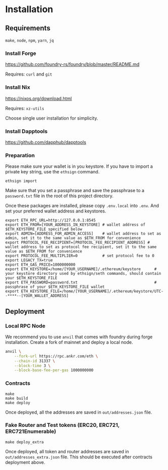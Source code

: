 # Installation

## Requirements
`make`, `node`, `npm`, `yarn`, `jq`

### Install Forge
https://github.com/foundry-rs/foundry/blob/master/README.md

Requires: `curl` and `git`

### Install Nix
https://nixos.org/download.html

Requires: `xz-utils`

Choose single user installation for simplicity.


### Install Dapptools
https://github.com/dapphub/dapptools


### Preparation
Please make sure your wallet is in you keystore. If you have to import a private key string, use the `ethsign` command.
```
ethsign import
```
Make sure that you set a passphrase and save the passphrase to a `password.txt` file in the root of this project directory.


Once these packages are installed, please copy `.env.local` into `.env`. And set your preferred wallet address and keystores.
```
export ETH_RPC_URL=http://127.0.0.1:8545
export ETH_FROM=[YOUR_ADDRESS_IN_KEYSTORE] # wallet address of $ETH_KEYSTORE_FILE specified below
export ADMIN=[ADDRESS_FOR_ADMIN_ACCESS]    # wallet address to set as admin, set it to the same value as $ETH_FROM for convenience
export PROTOCOL_FEE_RECIPIENT=[PROTOCOL_FEE_RECIPIENT_ADDRESS] # wallet address to set as protocol fee recipient, set it to the same value as $ETH_FROM for convenience
export PROTOCOL_FEE_MULTIPLIER=0           # set protocol fee to 0
export LEGACY_TX=true
export ETH_GAS_PRICE=1000000000
export ETH_KEYSTORE=/home/[YOUR_USERNAME]/.ethereum/keystore      # your keystore directory used by ethsign/seth commands, should contain your $ETH_KEYSTORE_FILE
export ETH_PASSWORD=password.txt                                  # passphrase of your $ETH_KEYSTORE_FILE wallet
export ETH_KEYSTORE_FILE=/home/[YOUR_USERNAME]/.ethereum/keystore/UTC--****--[YOUR_WALLET_ADDRESS]
```

## Deployment

### Local RPC Node

We recommend you to use `anvil` that comes with foundry during forge installation. Create a fork of mainnet and deploy a local node.

```bash
anvil \
    --fork-url https://rpc.ankr.com/eth \
    --chain-id 31337 \
    --block-time 3 \
    --block-base-fee-per-gas 1000000000
```

### Contracts
```
make
make build
make deploy
```

Once deployed, all the addresses are saved in `out/addresses.json` file.

### Fake Router and Test tokens (ERC20, ERC721, ERC721Enumerable)
```
make deploy_extra
```
Once deployed, all token and router addresses are saved in `out/addresses_extra.json` file. This should be executed after contracts deployment above.